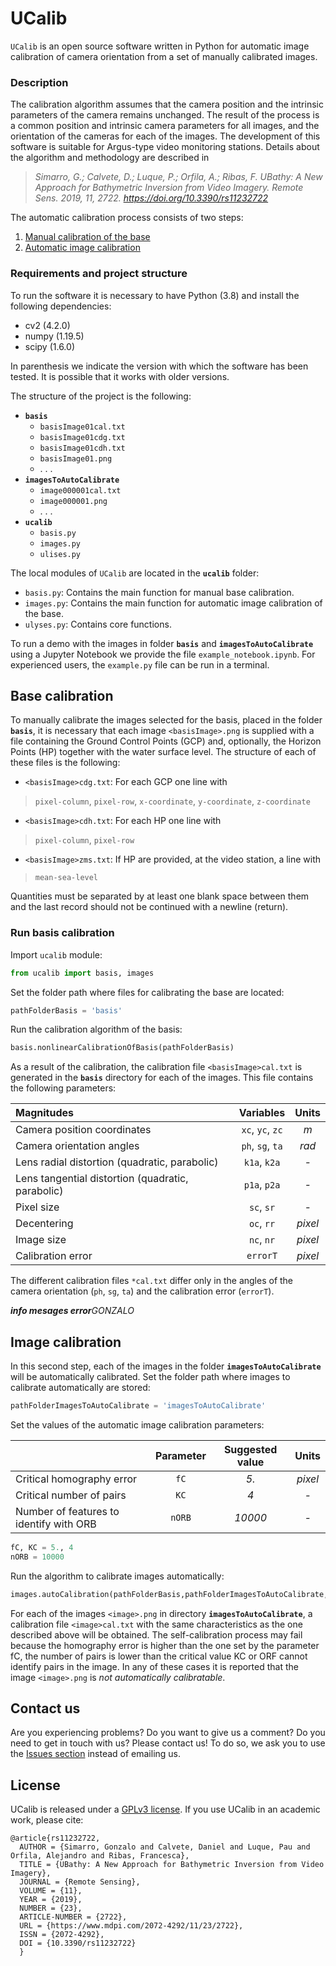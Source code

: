 
# UCalib

`UCalib` is an open source software written in Python for automatic image calibration of camera orientation from a set of manually calibrated images.

### Description
The calibration algorithm assumes that the camera position and the intrinsic parameters of the camera remains unchanged. The result of the process is a common position and intrinsic camera parameters for all images, and the orientation of the cameras for each of the images. The development of this software is suitable for Argus-type video monitoring stations. Details about the algorithm and methodology are described in
> *Simarro, G.; Calvete, D.; Luque, P.; Orfila, A.; Ribas, F. UBathy: A New Approach for Bathymetric Inversion from Video Imagery. Remote Sens. 2019, 11, 2722. https://doi.org/10.3390/rs11232722*

The automatic calibration process consists of two steps:
 1. [Manual calibration of the base](#base-calibration)
 2. [Automatic image calibration](#image-calibration)

### Requirements and project structure
To run the software it is necessary to have Python (3.8) and install the following dependencies:
- cv2 (4.2.0)
- numpy (1.19.5)
- scipy (1.6.0)

In parenthesis we indicate the version with which the software has been tested. It is possible that it works with older versions. 

The structure of the project is the following:
* **`basis`**
  * `basisImage01cal.txt`
  * `basisImage01cdg.txt`
  * `basisImage01cdh.txt`
  * `basisImage01.png`
  * . . .
* **`imagesToAutoCalibrate`**
  * `image000001cal.txt`
  * `image000001.png`
  * . . .
* **`ucalib`**
  * `basis.py`
  * `images.py`
  * `ulises.py`

The local modules of `UCalib` are located in the **`ucalib`** folder:
- `basis.py`: Contains the main function for manual base calibration. 
- `images.py`: Contains the main function for automatic image calibration of the base. 
- `ulyses.py`: Contains core functions.

To run a demo with the images in folder **`basis`** and **`imagesToAutoCalibrate`** using a Jupyter Notebook we provide the file `example_notebook.ipynb`. For experienced users, the `example.py` file can be run in a terminal. 

## Base calibration
To manually calibrate the images selected for the basis, placed in the folder **`basis`**,  it is necessary that each image `<basisImage>.png` is supplied with a file containing the Ground Control Points (GCP) and, optionally, the Horizon Points (HP) together with the water surface level. The structure of each of these files is the following:
* `<basisImage>cdg.txt`: For each GCP one line with 
>`pixel-column`, `pixel-row`, `x-coordinate`, `y-coordinate`, `z-coordinate`
* `<basisImage>cdh.txt`: For each HP one line with
>`pixel-column`, `pixel-row`
* `<basisImage>zms.txt`: If HP are provided, at the video station, a line with
> `mean-sea-level`

Quantities must be separated by at least one blank space between them and the last record should not be continued with a newline (return).

### Run basis calibration
Import `ucalib` module:


```python
from ucalib import basis, images
```

Set the folder path where files for calibrating the base are located:


```python
pathFolderBasis = 'basis'
```

Run the calibration algorithm of the basis:


```python
basis.nonlinearCalibrationOfBasis(pathFolderBasis)
```

As a result of the calibration, the calibration file `<basisImage>cal.txt` is generated in the **`basis`** directory for each of the images. This file contains the following parameters:

| Magnitudes | Variables | Units |
|:--|:--:|:--:|
| Camera position coordinates | `xc`, `yc`, `zc` | _m_ |
| Camera orientation angles | `ph`, `sg`, `ta` | _rad_ |
| Lens radial distortion (quadratic, parabolic) | `k1a`, `k2a` | _-_ |
| Lens tangential distortion (quadratic, parabolic) | `p1a`, `p2a` | _-_ |
| Pixel size | `sc`, `sr` | _-_ |
| Decentering | `oc`, `rr` | _pixel_ |
| Image size | `nc`, `nr` | _pixel_ |
| Calibration error | `errorT`| _pixel_ |

The different calibration files `*cal.txt` differ only in the angles of the camera orientation  (`ph`, `sg`, `ta`) and the calibration error (`errorT`).

***info mesages error***_GONZALO_

## Image calibration

In this second step, each of the images in the folder **`imagesToAutoCalibrate`** will be automatically calibrated. Set the folder path where images to calibrate automatically are stored:


```python
pathFolderImagesToAutoCalibrate = 'imagesToAutoCalibrate'
```

Set the values of the automatic image calibration parameters:

|  | Parameter | Suggested value | Units |
|:--|:--:|:--:|:--:|
| Critical homography error | `fC` | _5._ | _pixel_ |
| Critical number of pairs | `KC` | _4_ | _-_ |
| Number of features to identify with ORB | `nORB` | _10000_ | _-_ |



```python
fC, KC = 5., 4
nORB = 10000
```

Run the algorithm to calibrate images automatically:


```python
images.autoCalibration(pathFolderBasis,pathFolderImagesToAutoCalibrate,fC,KC,nORB)
```

For each of the images `<image>.png` in directory **`imagesToAutoCalibrate`**, a calibration file `<image>cal.txt` with the same characteristics as the one described above will be obtained.
The self-calibration process may fail because the homography error is higher than the one set by the parameter fC, the number of pairs is lower than the critical value KC or ORF cannot identify pairs in the image. In any of these cases it is reported that the image  `<image>.png` is _not automatically calibratable_.

## Contact us

Are you experiencing problems? Do you want to give us a comment? Do you need to get in touch with us? Please contact us! To do so, we ask you to use the [Issues section](https://github.com/Ulises-ICM-UPC/UCalib/issues) instead of emailing us.

## License

UCalib is released under a [GPLv3 license](https://github.com/Ulises-ICM-UPC/UCalib/blob/main/LICENSE). If you use UCalib in an academic work, please cite:

    @article{rs11232722,
      AUTHOR = {Simarro, Gonzalo and Calvete, Daniel and Luque, Pau and Orfila, Alejandro and Ribas, Francesca},
      TITLE = {UBathy: A New Approach for Bathymetric Inversion from Video Imagery},
      JOURNAL = {Remote Sensing},
      VOLUME = {11},
      YEAR = {2019},
      NUMBER = {23},
      ARTICLE-NUMBER = {2722},
      URL = {https://www.mdpi.com/2072-4292/11/23/2722},
      ISSN = {2072-4292},
      DOI = {10.3390/rs11232722}
      }
  
